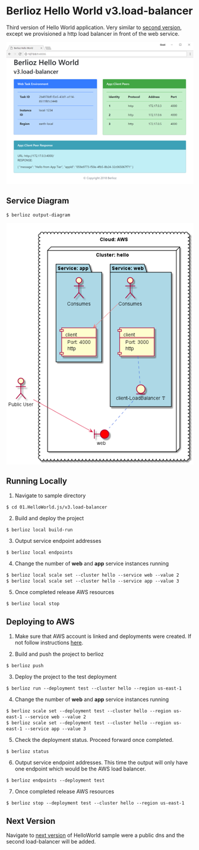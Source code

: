 # Berlioz Hello World v3.load-balancer

Third version of Hello World application. Very similar to [second version](../v2.second-service), except we provisioned a http load balancer in front of the web service.

![v3.load-balancer Screenshot](screenshot.png)

## Service Diagram
```
$ berlioz output-diagram
```
![v3.load-balancer Diagram](diagram.png)

## Running Locally

1. Navigate to sample directory
```
$ cd 01.HelloWorld.js/v3.load-balancer
```

2. Build and deploy the project
```
$ berlioz local build-run
```

3. Output service endpoint addresses
```
$ berlioz local endpoints
```

4. Change the number of **web** and **app** service instances running
```
$ berlioz local scale set --cluster hello --service web --value 2
$ berlioz local scale set --cluster hello --service app --value 3
```

5. Once completed release AWS resources
```
$ berlioz local stop
```

## Deploying to AWS

1. Make sure that AWS account is linked and deployments were created. If not follow instructions [here](../../README.md).

2. Build and push the project to berlioz
```
$ berlioz push
```

3. Deploy the project to the test deployment
```
$ berlioz run --deployment test --cluster hello --region us-east-1
```

4. Change the number of **web** and **app** service instances running
```
$ berlioz scale set --deployment test --cluster hello --region us-east-1 --service web --value 2
$ berlioz scale set --deployment test --cluster hello --region us-east-1 --service app --value 3
```

5. Check the deployment status. Proceed forward once completed.
```
$ berlioz status
```

6. Output service endpoint addresses. This time the output will only have one
endpoint which would be the AWS load balancer.
```
$ berlioz endpoints --deployment test
```

7. Once completed release AWS resources
```
$ berlioz stop --deployment test --cluster hello --region us-east-1
```


## Next Version
Navigate to [next version](../v4.dns) of HelloWorld sample were a public dns and the second load-balancer will be added.
